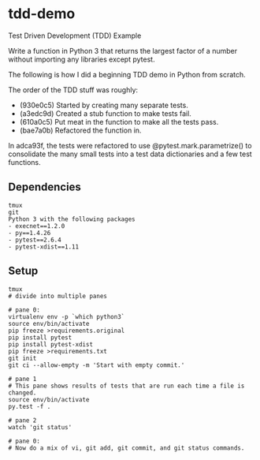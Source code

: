 tdd-demo
========

Test Driven Development (TDD) Example

Write a function in Python 3 that returns the largest factor of a number
without importing any libraries except pytest.

The following is how I did a beginning TDD demo in Python from scratch.

The order of the TDD stuff was roughly:
- (930e0c5) Started by creating many separate tests.
- (a3edc9d) Created a stub function to make tests fail.
- (610a0c5) Put meat in the function to make all the tests pass.
- (bae7a0b) Refactored the function in.

In adca93f, the tests were refactored to use @pytest.mark.parametrize() to
consolidate the many small tests into a test data dictionaries and a few test
functions.

## Dependencies

```
tmux
git
Python 3 with the following packages
- execnet==1.2.0
- py==1.4.26
- pytest==2.6.4
- pytest-xdist==1.11
```

## Setup

```
tmux
# divide into multiple panes

# pane 0:
virtualenv env -p `which python3`
source env/bin/activate
pip freeze >requirements.original
pip install pytest
pip install pytest-xdist
pip freeze >requirements.txt
git init
git ci --allow-empty -m 'Start with empty commit.'

# pane 1
# This pane shows results of tests that are run each time a file is changed.
source env/bin/activate
py.test -f .

# pane 2
watch 'git status'

# pane 0:
# Now do a mix of vi, git add, git commit, and git status commands.
```
